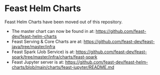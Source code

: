 # Feast Helm Charts

Feast Helm Charts have been moved out of this repository.

* The master chart can now be found in at: https://github.com/feast-dev/feast-helm-charts
* Feast Serving & Core Charts are at: https://github.com/feast-dev/feast-java/tree/master/infra
* Feast Spark (Job Service) is at: https://github.com/feast-dev/feast-spark/tree/master/infra/charts/feast-spark
* Feast Jupyter server is at: https://github.com/feast-dev/feast-helm-charts/blob/main/charts/feast-jupyter/README.md

